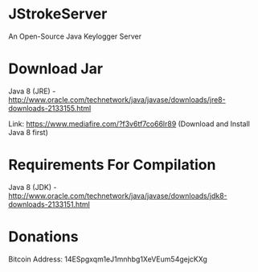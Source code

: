 JStrokeServer
========

An Open-Source Java Keylogger Server

Download Jar
============
Java 8 (JRE) - http://www.oracle.com/technetwork/java/javase/downloads/jre8-downloads-2133155.html

Link: https://www.mediafire.com/?f3v6tf7co66lr89 (Download and Install Java 8 first)

Requirements For Compilation
============

Java 8 (JDK) - http://www.oracle.com/technetwork/java/javase/downloads/jdk8-downloads-2133151.html


Donations
=========

Bitcoin Address: 14ESpgxqm1eJ1mnhbg1XeVEum54gejcKXg
